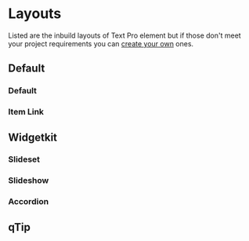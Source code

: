 # Layouts

Listed are the inbuild layouts of Text Pro element but if those don't meet your project requirements you can [create your own](GettingStarted/custom_layout.md) ones.

## Default

### Default
### Item Link

## Widgetkit

### Slideset
### Slideshow
### Accordion

## qTip
